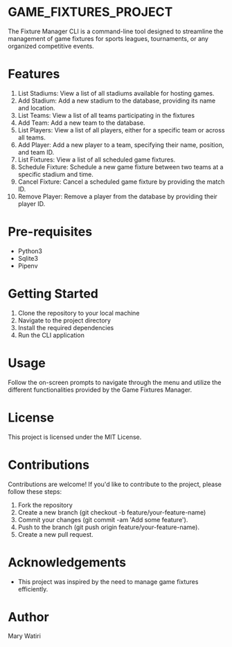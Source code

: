 # GAME_FIXTURES_PROJECT
The Fixture Manager CLI is a command-line tool designed to streamline the management of game fixtures for sports leagues, tournaments, or any organized competitive events.
# Features
<ol>
<li>List Stadiums: View a list of all stadiums available for hosting games.</li>
<li>Add Stadium: Add a new stadium to the database, providing its name and location.</li>
<li>List Teams: View a list of all teams participating in the fixtures</li>
<li>Add Team: Add a new team to the database.</li>
<li>List Players: View a list of all players, either for a specific team or across all teams.</li>
<li>Add Player: Add a new player to a team, specifying their name, position, and team ID.</li>
<li>List Fixtures: View a list of all scheduled game fixtures.</li>
<li>Schedule Fixture: Schedule a new game fixture between two teams at a specific stadium and time.</li>
<li>Cancel Fixture: Cancel a scheduled game fixture by providing the match ID.</li>
<li>Remove Player: Remove a player from the database by providing their player ID.</li>
</ol>

#  Pre-requisites

<ul>
    <li>Python3 </li>
    <li>Sqlite3</li>
    <li>Pipenv</li>
</ul>

# Getting Started
<ol>
<li>Clone the repository to your local machine</li>
<li>Navigate to the project directory</li>
<li>Install the required dependencies</li>
<li>Run the CLI application</li>
</ol>

# Usage
Follow the on-screen prompts to navigate through the menu and utilize the different functionalities provided by the Game Fixtures Manager.

# License
This project is licensed under the MIT License.
# Contributions
Contributions are welcome! If you'd like to contribute to the project, please follow these steps:
<ol>
<li>Fork the repository</li>
<li>Create a new branch (git checkout -b feature/your-feature-name)</li>
<li>Commit your changes (git commit -am 'Add some feature').</li>
<li>Push to the branch (git push origin feature/your-feature-name).</li>
<li>Create a new pull request.</li>
</ol>


# Acknowledgements
<ul>
<li>This project was inspired by the need to manage game fixtures efficiently.</li>
</ul>

# Author
Mary Watiri